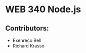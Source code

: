 # WEB 340 Node.js

<h2>Contributors:</h2>
<ul>
    <li>Exenreco Bell</li>
    <li>Richard Krasso</li>
</ul>
